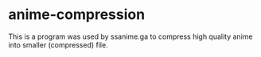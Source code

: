 # anime-compression
This is a program was used by ssanime.ga to compress high quality anime into smaller (compressed) file.
